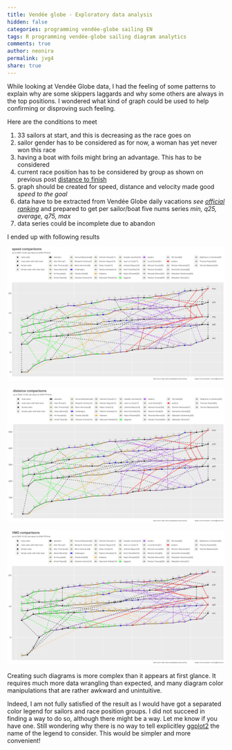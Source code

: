 ```yaml
---
title: Vendée globe - Exploratory data analysis 
hidden: false
categories: programming vendée-globe sailing EN
tags: R programming vendée-globe sailing diagram analytics
comments: true
author: neonira
permalink: jvg4
share: true
---
```


<link rel="stylesheet" href="../assets/css/style.css">

While looking at Vendée Globe data, I had the feeling of some patterns to explain why are some skippers laggards and why some others are always in the top positions. I wondered what kind of graph could be used to help confirming or disproving such feeling. 

Here are the conditions to meet

1. 33 sailors at start, and this is decreasing as the race goes on
1. sailor gender has to be considered as for now, a woman has yet never won this race
1. having a boat with foils might bring an advantage. This has to be considered
1. current race position has to be considered by group as shown on previous post [distance to finish](https://neonira.github.io/jvg2)
1. graph should be created for speed, distance and velocity made good <cite class='comment'>speed to the goal</cite>
1. data have to be extracted from Vendée Globe daily vacations <cite class='comment'>see [official ranking](https://www.vendeeglobe.org/en/ranking)</cite> and prepared to get per sailor/boat five nums series <cite class='comment'>min, q25, average, q75, max</cite>
1. data series could be incomplete due to abandon


I ended up with following results 

![](../images/sailing/vg4/speed_cmp_20201228_4.png)

![](../images/sailing/vg4/distance_cmp_20201228_4.png)

![](../images/sailing/vg4/vmg_cmp_20201228_4.png)


Creating such diagrams is more complex than it appears at first glance. 
It requires much more data wrangling than expected, and many diagram color manipulations that are rather awkward and unintuitive. 

Indeed, I am not fully satisfied of the result as I would have got a separated color legend
for sailors and race position groups. I did not succeed in finding a way to do so, 
although there might be a way. Let me know if you have one. Still wondering why there is no way
to tell explicitley [ggplot2](https://cran.r-project.org/package=ggplot2) the name of the legend to consider. This would be simpler and more convenient!












